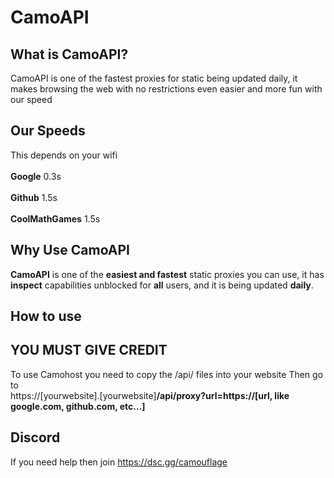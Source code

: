 # CamoAPI
## What is CamoAPI?
CamoAPI is one of the fastest proxies for static being updated daily, it makes browsing the web with no restrictions even easier and more fun with our speed
## Our Speeds
This depends on your wifi
<br>
<br>
**Google**
0.3s
<br>
<br>
**Github**
1.5s
<br>
<br>
**CoolMathGames**
1.5s
<br>
## Why Use CamoAPI
**CamoAPI** is one of the **easiest and fastest** static proxies you can use, it has **inspect** capabilities unblocked for **all** users, and it is being updated **daily**.
## How to use
## YOU MUST GIVE CREDIT
To use Camohost you need to copy the /api/ files into your website
Then go to <br> 
https://[yourwebsite].[yourwebsite]**/api/proxy?url=https://[url, like google.com, github.com, etc...]**
## Discord
If you need help then join https://dsc.gg/camouflage
